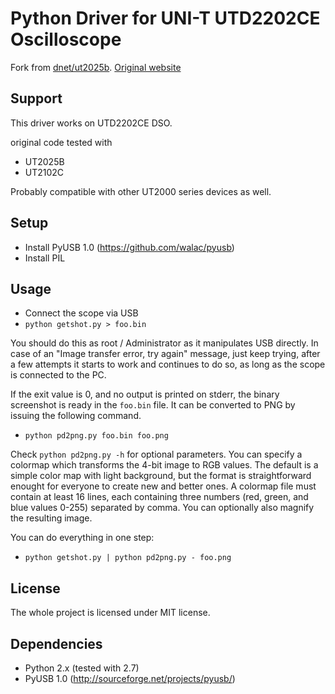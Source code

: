Python Driver for UNI-T UTD2202CE Oscilloscope
===========================================================

Fork from [dnet/ut2025b](https://github.com/dnet/ut2025b). [Original website](http://hsbp.org/ut2025b)

Support
-------
This driver works on UTD2202CE DSO.

original code tested with

- UT2025B
- UT2102C

Probably compatible with other UT2000 series devices as well.

Setup
-----

- Install PyUSB 1.0 (https://github.com/walac/pyusb)
- Install PIL

Usage
-----

* Connect the scope via USB
* `python getshot.py > foo.bin`

You should do this as root / Administrator as it manipulates USB directly.
In case of an "Image transfer error, try again" message, just keep trying,
after a few attempts it starts to work and continues to do so, as long as the
scope is connected to the PC.

If the exit value is 0, and no output is printed on stderr, the binary
screenshot is ready in the `foo.bin` file. It can be converted to PNG by
issuing the following command.

* `python pd2png.py foo.bin foo.png`

Check `python pd2png.py -h` for optional parameters. You can specify a colormap which transforms
the 4-bit image to RGB values. The default is a simple color map with light background,
but the format is straightforward enought for everyone to create new and better ones. A colormap
file must contain at least 16 lines, each containing three numbers (red, green,
and blue values 0-255) separated by comma. You can optionally also magnify the resulting image.

You can do everything in one step:

* `python getshot.py | python pd2png.py - foo.png`

License
-------

The whole project is licensed under MIT license.

Dependencies
------------

 - Python 2.x (tested with 2.7)
 - PyUSB 1.0 (http://sourceforge.net/projects/pyusb/)
